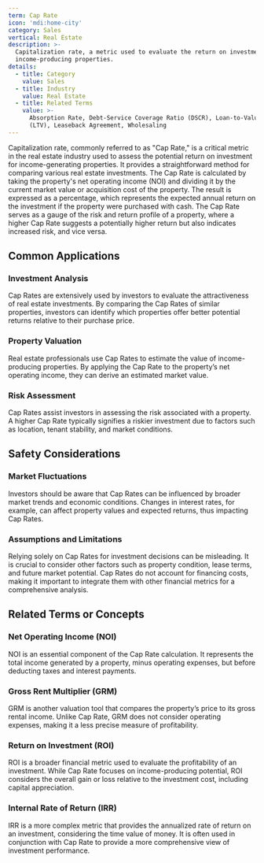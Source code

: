 ```yaml
---
term: Cap Rate
icon: 'mdi:home-city'
category: Sales
vertical: Real Estate
description: >-
  Capitalization rate, a metric used to evaluate the return on investment for
  income-producing properties.
details:
  - title: Category
    value: Sales
  - title: Industry
    value: Real Estate
  - title: Related Terms
    value: >-
      Absorption Rate, Debt-Service Coverage Ratio (DSCR), Loan-to-Value Ratio
      (LTV), Leaseback Agreement, Wholesaling
---
```

Capitalization rate, commonly referred to as "Cap Rate," is a critical metric in the real estate industry used to assess the potential return on investment for income-generating properties. It provides a straightforward method for comparing various real estate investments. The Cap Rate is calculated by taking the property's net operating income (NOI) and dividing it by the current market value or acquisition cost of the property. The result is expressed as a percentage, which represents the expected annual return on the investment if the property were purchased with cash. The Cap Rate serves as a gauge of the risk and return profile of a property, where a higher Cap Rate suggests a potentially higher return but also indicates increased risk, and vice versa.

## Common Applications

### Investment Analysis
Cap Rates are extensively used by investors to evaluate the attractiveness of real estate investments. By comparing the Cap Rates of similar properties, investors can identify which properties offer better potential returns relative to their purchase price.

### Property Valuation
Real estate professionals use Cap Rates to estimate the value of income-producing properties. By applying the Cap Rate to the property’s net operating income, they can derive an estimated market value.

### Risk Assessment
Cap Rates assist investors in assessing the risk associated with a property. A higher Cap Rate typically signifies a riskier investment due to factors such as location, tenant stability, and market conditions.

## Safety Considerations

### Market Fluctuations
Investors should be aware that Cap Rates can be influenced by broader market trends and economic conditions. Changes in interest rates, for example, can affect property values and expected returns, thus impacting Cap Rates.

### Assumptions and Limitations
Relying solely on Cap Rates for investment decisions can be misleading. It is crucial to consider other factors such as property condition, lease terms, and future market potential. Cap Rates do not account for financing costs, making it important to integrate them with other financial metrics for a comprehensive analysis.

## Related Terms or Concepts

### Net Operating Income (NOI)
NOI is an essential component of the Cap Rate calculation. It represents the total income generated by a property, minus operating expenses, but before deducting taxes and interest payments.

### Gross Rent Multiplier (GRM)
GRM is another valuation tool that compares the property’s price to its gross rental income. Unlike Cap Rate, GRM does not consider operating expenses, making it a less precise measure of profitability.

### Return on Investment (ROI)
ROI is a broader financial metric used to evaluate the profitability of an investment. While Cap Rate focuses on income-producing potential, ROI considers the overall gain or loss relative to the investment cost, including capital appreciation.

### Internal Rate of Return (IRR)
IRR is a more complex metric that provides the annualized rate of return on an investment, considering the time value of money. It is often used in conjunction with Cap Rate to provide a more comprehensive view of investment performance.
